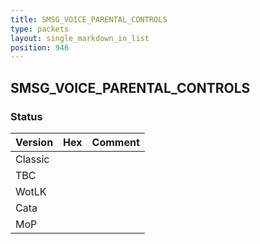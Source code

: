 ```yaml
---
title: SMSG_VOICE_PARENTAL_CONTROLS
type: packets
layout: single_markdown_in_list
position: 946
---
```


## SMSG_VOICE_PARENTAL_CONTROLS

### Status

Version    | Hex        | Comment
---------- | ---------- | ---------- 
Classic    |            |
TBC        |            |
WotLK      |            |
Cata       |            |
MoP        |            |